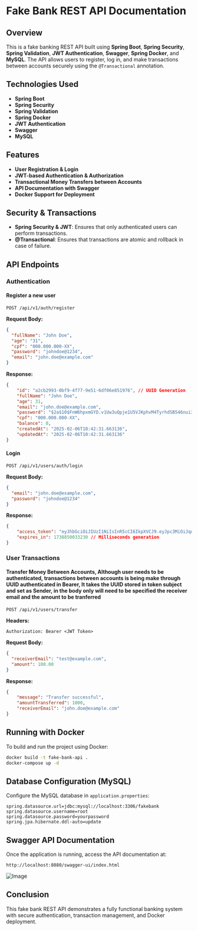 # Fake Bank REST API Documentation

## Overview
This is a fake banking REST API built using **Spring Boot**, **Spring Security**, **Spring Validation**, **JWT Authentication**, **Swagger**, **Spring Docker**, and **MySQL**. The API allows users to register, log in, and make transactions between accounts securely using the `@Transactional` annotation.

## Technologies Used
- **Spring Boot**
- **Spring Security**
- **Spring Validation**
- **Spring Docker**
- **JWT Authentication**
- **Swagger**
- **MySQL**

## Features
- **User Registration & Login**
- **JWT-based Authentication & Authorization**
- **Transactional Money Transfers between Accounts**
- **API Documentation with Swagger**
- **Docker Support for Deployment**

## Security & Transactions
- **Spring Security & JWT**: Ensures that only authenticated users can perform transactions.
- **@Transactional**: Ensures that transactions are atomic and rollback in case of failure.

## API Endpoints

### Authentication
#### Register a new user
```http
POST /api/v1/auth/register
```
**Request Body:**
```json
{
  "fullName": "John Doe",
  "age": "31",
  "cpf": "000.000.000-XX",
  "password": "johndoe@1234",
  "email": "john.doe@example.com"
}
```
**Response:**
```json
{
    "id": "a2cb2993-0bf9-4f77-9e51-6df06e851976", // UUID Generation
    "fullName": "John Doe",
    "age": 31,
    "email": "john.doe@example.com",
    "password": "$2a$10$FnW6hpxmGYD.v1Uw3uQpje1U5VJKphvM4TyrhdSB546nui3ABk6OS",
    "cpf": "000.000.000-XX",
    "balance": 0,
    "createdAt": "2025-02-06T10:42:31.663136",
    "updatedAt": "2025-02-06T10:42:31.663136"
}
```

#### Login
```http
POST /api/v1/users/auth/login
```
**Request Body:**
```json
{
  "email": "john.doe@example.com",
  "password": "johndoe@1234"
}
```
**Response:**
```json
{
    "access_token": "eyJhbGciOiJIUzI1NiIsInR5cCI6IkpXVCJ9.eyJpc3MiOiJqd3RfaXNzdWVyIiwic3ViIjoiYTJjYjI5OTMtMGJmOS00Zjc3LTllNTEtNmRmMDZlODUxOTc2Iiwicm9sZXMiOlsiVVNFUiJdLCJleHAiOjE3Mzg4NTAwMzN9.hyl0FftfBwamXNZcOwQer-Kq-VqPNqynpIMP1aCCqiI",
    "expires_in": 1738850033230 // Milliseconds generation
}
```

### User Transactions
#### Transfer Money Between Accounts, Although user needs to be authenticated, transactions between accounts is being make through UUID authenticated in Bearer, It takes the UUID stored in token subject and set as Sender, in the body only will need to be specified the receiver email and the amount to be tranferred
```http
POST /api/v1/users/transfer
```
**Headers:**
```http
Authorization: Bearer <JWT Token>
```
**Request Body:**
```json
{
  "receiverEmail": "test@example.com",
  "amount": 100.00
}
```
**Response:**
```json
{
    "message": "Transfer successful",
    "amountTransferred": 1000,
    "receiverEmail": "john.doe@example.com"
}
```

## Running with Docker
To build and run the project using Docker:
```sh
docker build -t fake-bank-api .
docker-compose up -d
```

## Database Configuration (MySQL)
Configure the MySQL database in `application.properties`:
```properties
spring.datasource.url=jdbc:mysql://localhost:3306/fakebank
spring.datasource.username=root
spring.datasource.password=yourpassword
spring.jpa.hibernate.ddl-auto=update
```

## Swagger API Documentation
Once the application is running, access the API documentation at:
```
http://localhost:8080/swagger-ui/index.html
```
![Image](https://github.com/user-attachments/assets/15cf1ddb-59ee-462c-8bcb-841b227dc7ad)

## Conclusion
This fake bank REST API demonstrates a fully functional banking system with secure authentication, transaction management, and Docker deployment.
